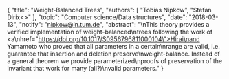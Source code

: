 {
    "title": "Weight-Balanced Trees",
    "authors": [
        "Tobias Nipkow",
        "Stefan Dirix<>"
    ],
    "topic": "Computer science/Data structures",
    "date": "2018-03-13",
    "notify": "nipkow@in.tum.de",
    "abstract": "\nThis theory provides a verified implementation of weight-balanced\ntrees following the work of <a\nhref=\"https://doi.org/10.1017/S0956796811000104\">Hirai\nand Yamamoto</a> who proved that all parameters in a certain\nrange are valid, i.e. guarantee that insertion and deletion preserve\nweight-balance. Instead of a general theorem we provide parameterized\nproofs of preservation of the invariant that work for many (all?)\nvalid parameters."
}